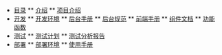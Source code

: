 * [目录](#)
** [介绍](/document/base/introduce)
** [项目介绍](/document/base/projectIntroduce)
* [开发](#)
** [开发环境](/document/programing/environment)
** [后台手册](/document/programing/serverManual)
** [后台规范](/document/programing/serverRule)
** [前端手册](home2)
** [组件文档](home2)
** [功能函数](/README)
* [测试](#)
** [测试计划](/README)
** [测试分析报告](/README)
* [部署](#)
** [部署环境](/document/deploy/BIMdeploy)
** [使用手册](/document/deploy/BIMdeploy)
